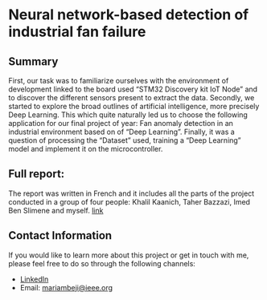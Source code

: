 # Neural network-based detection of industrial fan failure  
## Summary
First, our task was to familiarize ourselves with the environment of development linked to the board used “STM32 Discovery kit IoT Node” and to discover the
different sensors present to extract the data. Secondly, we started to explore the broad outlines of artificial intelligence, more precisely Deep Learning. This
which quite naturally led us to choose the following application for our final project of year: Fan anomaly detection in an industrial environment based on
of “Deep Learning”. Finally, it was a question of processing the “Dataset” used, training a “Deep Learning” model and implement it on the microcontroller.
  
## Full report:
The report was written in French and it includes all the parts of the project conducted in a group of four people: Khalil Kaanich, Taher Bazzazi, Imed Ben Slimene and myself.
[link](https://github.com/mariambeji/MyPortfolio/blob/cebb6e9fd1310871be83f084c168fc3f1511f921/Neural%20network-based%20detection%20of%20industrial%20fan%20failure/Rapport-PFA.pdf)

## Contact Information
If you would like to learn more about this project or get in touch with me, please feel free to do so through the following channels:
- [LinkedIn](https://www.linkedin.com/in/mariam-beji-90ab28178/)
- Email: mariambeji@ieee.org
